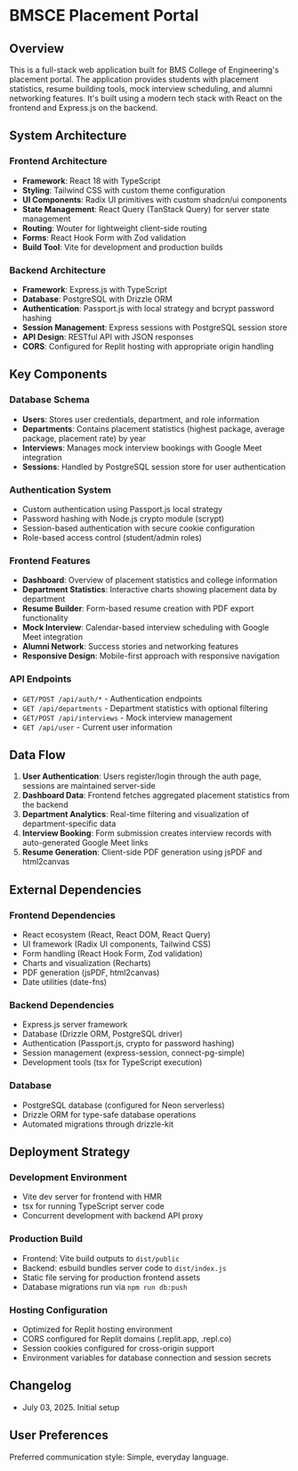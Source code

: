 # BMSCE Placement Portal

## Overview

This is a full-stack web application built for BMS College of Engineering's placement portal. The application provides students with placement statistics, resume building tools, mock interview scheduling, and alumni networking features. It's built using a modern tech stack with React on the frontend and Express.js on the backend.

## System Architecture

### Frontend Architecture
- **Framework**: React 18 with TypeScript
- **Styling**: Tailwind CSS with custom theme configuration
- **UI Components**: Radix UI primitives with custom shadcn/ui components
- **State Management**: React Query (TanStack Query) for server state management
- **Routing**: Wouter for lightweight client-side routing
- **Forms**: React Hook Form with Zod validation
- **Build Tool**: Vite for development and production builds

### Backend Architecture
- **Framework**: Express.js with TypeScript
- **Database**: PostgreSQL with Drizzle ORM
- **Authentication**: Passport.js with local strategy and bcrypt password hashing
- **Session Management**: Express sessions with PostgreSQL session store
- **API Design**: RESTful API with JSON responses
- **CORS**: Configured for Replit hosting with appropriate origin handling

## Key Components

### Database Schema
- **Users**: Stores user credentials, department, and role information
- **Departments**: Contains placement statistics (highest package, average package, placement rate) by year
- **Interviews**: Manages mock interview bookings with Google Meet integration
- **Sessions**: Handled by PostgreSQL session store for user authentication

### Authentication System
- Custom authentication using Passport.js local strategy
- Password hashing with Node.js crypto module (scrypt)
- Session-based authentication with secure cookie configuration
- Role-based access control (student/admin roles)

### Frontend Features
- **Dashboard**: Overview of placement statistics and college information
- **Department Statistics**: Interactive charts showing placement data by department
- **Resume Builder**: Form-based resume creation with PDF export functionality
- **Mock Interview**: Calendar-based interview scheduling with Google Meet integration
- **Alumni Network**: Success stories and networking features
- **Responsive Design**: Mobile-first approach with responsive navigation

### API Endpoints
- `GET/POST /api/auth/*` - Authentication endpoints
- `GET /api/departments` - Department statistics with optional filtering
- `GET/POST /api/interviews` - Mock interview management
- `GET /api/user` - Current user information

## Data Flow

1. **User Authentication**: Users register/login through the auth page, sessions are maintained server-side
2. **Dashboard Data**: Frontend fetches aggregated placement statistics from the backend
3. **Department Analytics**: Real-time filtering and visualization of department-specific data
4. **Interview Booking**: Form submission creates interview records with auto-generated Google Meet links
5. **Resume Generation**: Client-side PDF generation using jsPDF and html2canvas

## External Dependencies

### Frontend Dependencies
- React ecosystem (React, React DOM, React Query)
- UI framework (Radix UI components, Tailwind CSS)
- Form handling (React Hook Form, Zod validation)
- Charts and visualization (Recharts)
- PDF generation (jsPDF, html2canvas)
- Date utilities (date-fns)

### Backend Dependencies
- Express.js server framework
- Database (Drizzle ORM, PostgreSQL driver)
- Authentication (Passport.js, crypto for password hashing)
- Session management (express-session, connect-pg-simple)
- Development tools (tsx for TypeScript execution)

### Database
- PostgreSQL database (configured for Neon serverless)
- Drizzle ORM for type-safe database operations
- Automated migrations through drizzle-kit

## Deployment Strategy

### Development Environment
- Vite dev server for frontend with HMR
- tsx for running TypeScript server code
- Concurrent development with backend API proxy

### Production Build
- Frontend: Vite build outputs to `dist/public`
- Backend: esbuild bundles server code to `dist/index.js`
- Static file serving for production frontend assets
- Database migrations run via `npm run db:push`

### Hosting Configuration
- Optimized for Replit hosting environment
- CORS configured for Replit domains (.replit.app, .repl.co)
- Session cookies configured for cross-origin support
- Environment variables for database connection and session secrets

## Changelog

- July 03, 2025. Initial setup

## User Preferences

Preferred communication style: Simple, everyday language.